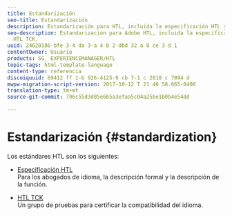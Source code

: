 ```yaml
---
title: Estandarización
seo-title: Estandarización
description: Estandarización para HTL, incluida la especificación HTL y HTL TCK.
seo-description: Estandarización para Adobe HTL, incluida la especificación HTL y
  HTL TCK.
uuid: 24620186-bfe 3-4 da 3-a 4 b 2-dbd 32 a 0 ce 3 d 1
contentOwner: Usuario
products: SG_ EXPERIENCEMANAGER/HTL
topic-tags: html-template-language
content-type: referencia
discoiquuid: 69412 ff 1-b 926-4125-9 cb 7-1 c 2818 c 7094 d
mwpw-migration-script-version: 2017-10-12 T 21 46 58.665-0400
translation-type: tm+mt
source-git-commit: 796c55d3d85e6b5a3efaa5c04a25be1b0b4e54dd

---
```



# Estandarización {#standardization}

Los estándares HTL son los siguientes:

* [Especificación HTL](https://github.com/Adobe-Marketing-Cloud/sightly-spec)\
   Para los abogados de idioma, la descripción formal y la descripción de la función.

* [HTL TCK](https://github.com/Adobe-Marketing-Cloud/sightly-tck)\
   Un grupo de pruebas para certificar la compatibilidad del idioma.
